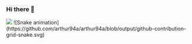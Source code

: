 ### Hi there 👋

<!--
**arthur94a/arthur94a** is a ✨ _special_ ✨ repository because its `README.md` (this file) appears on your GitHub profile.

Here are some ideas to get you started:

- 🔭 I’m currently working on ...
- 🌱 I’m currently learning ...
- 👯 I’m looking to collaborate on ...
- 🤔 I’m looking for help with ...
- 💬 Ask me about ...
- 📫 How to reach me: ...
- 😄 Pronouns: ...
- ⚡ Fun fact: ...
-->
<div>
  <img src="https://github.com/arthur94a/arthur94a/blob/output/github-contribution-grid-snake.svg"/>
  ![Snake animation](https://github.com/arthur94a/arthur94a/blob/output/github-contribution-grid-snake.svg)
</div>
